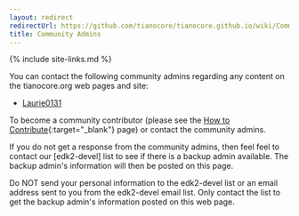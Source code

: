```yaml
---
layout: redirect
redirectUrl: https://github.com/tianocore/tianocore.github.io/wiki/Community-Admins
title: Community Admins
---
```

{% include site-links.md %}

You can contact the following community admins regarding any content
on the tianocore.org web pages and site:

* [Laurie0131](mailto:laurie0131@users.sourceforge.net?Subject=Site%20Question)

To become a community contributor (please see the [How to
Contribute]({{wiki}}/How_To_Contribute){:target="_blank"} page) or contact the community
admins.

If you do not get a response from the community admins, then feel feel
to contact our [edk2-devel] list to see if there is a backup admin
available. The backup admin's information will then be posted on this
page.

Do NOT send your personal information to the edk2-devel list or an
email address sent to you from the edk2-devel email list. Only contact
the list to get the backup admin's information posted on this web
page.

